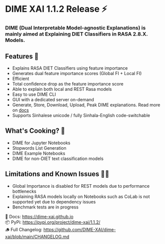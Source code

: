 # DIME XAI 1.1.2 Release ⚡

### DIME (Dual Interpretable Model-agnostic Explanations) is mainly aimed at Explaining DIET Classifiers in RASA 2.8.X. Models.

## Features 🦄
- Explains RASA DIET Classifiers using feature importance
- Generates dual feature importance scores (Global FI + Local FI)
- Efficient
- Total confidence drop as the feature importance score
- Able to explain both local and REST Rasa models
- Easy to use DIME CLI
- GUI with a dedicated server on-demand
- Generate, Store, Download, Upload, Peak DIME explanations. Read more on [docs](https://dime-xai.github.io)
- Supports Sinhalese unicode / fully Sinhala-English code-switchable

## What's Cooking? 🍪
- DIME for Jupyter Notebooks
- Stopwords List Generation
- DIME Example Notebooks
- DIME for non-DIET text classification models

## Limitations and Known Issues 🤏🏽
- Global Importance is disabled for REST models due to performance bottlenecks
- Explaining RASA models locally on Notebooks such as CoLab is not supported yet due to dependency issues
- Benchmark tests are in progress

📒 Docs: https://dime-xai.github.io  
📦 PyPi: https://pypi.org/project/dime-xai/1.1.2/  
🪵 Full Changelog: https://github.com/DIME-XAI/dime-xai/blob/main/CHANGELOG.md